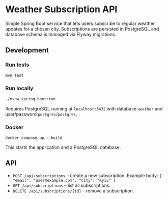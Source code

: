 # Weather Subscription API

Simple Spring Boot service that lets users subscribe to regular weather updates for a chosen city.
Subscriptions are persisted in PostgreSQL and database schema is managed via Flyway migrations.

## Development

### Run tests
```bash
mvn test
```

### Run locally
```bash
./mvnw spring-boot:run
```
Requires PostgreSQL running at `localhost:5432` with database `weather` and user/password `postgres`/`postgres`.

### Docker
```
docker compose up --build
```
This starts the application and a PostgreSQL database.

## API
- `POST /api/subscriptions` – create a new subscription. Example body: `{ "email": "user@example.com", "city": "Kyiv" }`
- `GET /api/subscriptions` – list all subscriptions.
- `DELETE /api/subscriptions/{id}` – remove a subscription.
